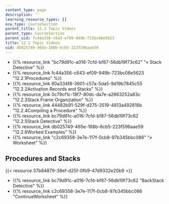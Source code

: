 ```yaml
---
content_type: page
description: ''
learning_resource_types: []
ocw_type: CourseSection
parent_title: 12.2 Topic Videos
parent_type: CourseSection
parent_uid: fc44a356-c643-ef09-949b-723bc06e5623
title: 12.2 Topic Videos
uid: db025749-465e-168b-6cb5-223f596aae59
---
```


*   {{% resource_link "bc79d91c-a016-7cfd-bf87-56db19f73c62" "« Stack Detective" %}}
*   {{% resource_link fc44a356-c643-ef09-949b-723bc06e5623 "12.2.1Procedures" %}}
*   {{% resource_link 60a334f8-3601-c57a-5da5-9d19b7845c55 "12.2.2Activation Records and Stacks" %}}
*   {{% resource_link 0c79cf1c-18f7-80dc-da7e-a2663252a83c "12.2.3Stack Frame Organization" %}}
*   {{% resource_link 44482b91-529f-d275-3519-4813a492816b "12.2.4Compiling a Procedure" %}}
*   {{% resource_link bc79d91c-a016-7cfd-bf87-56db19f73c62 "12.2.5Stack Detective" %}}
*   {{% resource_link db025749-465e-168b-6cb5-223f596aae59 "12.2.6Worked Examples" %}}
*   {{% resource_link "c2c69358-3e7e-117f-0cb8-97b345bbc086" "» Worksheet" %}}

Procedures and Stacks
---------------------

{{< resource 37b84879-38ef-d25f-0fb9-47d9332e20b9 >}}

*   {{% resource_link bc79d91c-a016-7cfd-bf87-56db19f73c62 "BackStack Detective" %}}
*   {{% resource_link c2c69358-3e7e-117f-0cb8-97b345bbc086 "ContinueWorksheet" %}}